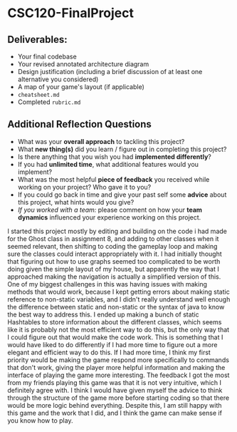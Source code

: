 # CSC120-FinalProject

## Deliverables:
 - Your final codebase
 - Your revised annotated architecture diagram
 - Design justification (including a brief discussion of at least one alternative you considered)
 - A map of your game's layout (if applicable)
 - `cheatsheet.md`
 - Completed `rubric.md`
  
## Additional Reflection Questions
 - What was your **overall approach** to tackling this project?
 - What **new thing(s)** did you learn / figure out in completing this project?
 - Is there anything that you wish you had **implemented differently**?
 - If you had **unlimited time**, what additional features would you implement?
 - What was the most helpful **piece of feedback** you received while working on your project? Who gave it to you?
 - If you could go back in time and give your past self some **advice** about this project, what hints would you give?
 - _If you worked with a team:_ please comment on how your **team dynamics** influenced your experience working on this project.


I started this project mostly by editing and building on the code i had made for the Ghost class in assignment 8, and adding to other classes when it seemed relevant, then shifting to coding the gameplay loop and making sure the classes could interact appropriately with it. I had initially thought that figuring out how to use graphs seemed too complicated to be worth doing given the simple layout of my house, but apparently the way that I approached making the navigation is actually a simplified version of this. One of my biggest challenges in this was having issues with making methods that would work, because I kept getting errors about making static reference to non-static variables, and I didn't really understand well enough the difference between static and non-static or the syntax of java to know the best way to address this. I ended up making a bunch of static Hashtables to store information about the different classes, which seems like it is probably not the most efficient way to do this, but the only way that I could figure out that would make the code work. This is something that I would have liked to do differently if I had more time to figure out a more elegant and efficient way to do this. 
If I had more time, I think my first priority would be making the game respond more specifically to commands that don't work, giving the player more helpful information and making the interface of playing the game more interesting. The feedback I got the most from my friends playing this game was that it is not very intuitive, which I definitely agree with. I think I would have given myself the advice to think through the structure of the game more before starting coding so that there would be more logic behind everything. Despite this, I am still happy with this game and the work that I did, and I think the game can make sense if you know how to play.